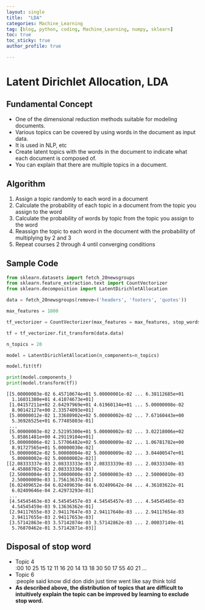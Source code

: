 ```yaml
---
layout: single
title:  "LDA"
categories: Machine_Learning
tag: [blog, python, coding, Machine_Learning, numpy, sklearn]
toc: true
toc_sticky: true
author_profile: true

---
```


# Latent Dirichlet Allocation, LDA

## Fundamental Concept

- One of the dimensional reduction methods suitable for modeling documents.
- Various topics can be covered by using words in the document as input data.
- It is used in NLP, etc
- Create latent topics with the words in the document to indicate what each document is composed of.
- You can explain that there are multiple topics in a document.

## Algorithm
1. Assign a topic randomly to each word in a document
2. Calculate the probability of each topic in a document from the topic you assign to the word
3. Calculate the probability of words by topic from the topic you assign to the word
4. Reassign the topic to each word in the document with the probability of multiplying by 2 and 3
5. Repeat courses 2 through 4 until converging conditions

## Sample Code


```python
from sklearn.datasets import fetch_20newsgroups
from sklearn.feature_extraction.text import CountVectorizer
from sklearn.decomposition import LatentDirichletAllocation

data = fetch_20newsgroups(remove=('headers', 'footers', 'quotes'))

max_features = 1000

tf_vectorizer = CountVectorizer(max_features = max_features, stop_words = 'english')

tf = tf_vectorizer.fit_transform(data.data)

n_topics = 20

model = LatentDirichletAllocation(n_components=n_topics)

model.fit(tf)

print(model.components_)
print(model.transform(tf))
```

    [[5.00000003e-02 6.45710674e+01 5.00000001e-02 ... 6.38112685e+01
      1.16031380e+01 4.41074673e+01]
     [1.04157211e+02 2.64297969e+01 4.61960134e+01 ... 5.00000008e-02
      8.90142127e+00 2.33574093e+01]
     [5.00000012e-02 1.33680902e+02 5.00000002e-02 ... 7.67160443e+00
      5.36926525e+01 6.77485803e-01]
     ...
     [5.00000003e-02 2.52195300e+01 5.00000002e-02 ... 3.02218006e+02
      5.85861481e+00 4.29119104e+01]
     [5.00000006e-02 1.57706482e+02 5.00000009e-02 ... 1.06781782e+00
      8.91727565e+01 5.00000030e-02]
     [5.00000002e-02 5.00000004e-02 5.00000009e-02 ... 3.04400547e+01
      5.00000002e-02 5.00000002e-02]]
    [[2.08333337e-03 2.08333333e-03 2.08333339e-03 ... 2.08333340e-03
      4.45888702e-01 2.08333336e-03]
     [2.50000004e-03 2.50000000e-03 2.50000003e-03 ... 2.50000010e-03
      2.50000009e-03 1.75613637e-01]
     [6.02409652e-04 6.02409639e-04 6.02409642e-04 ... 4.36103622e-01
      6.02409646e-04 2.42973293e-01]
     ...
     [4.54545463e-03 4.54545457e-03 4.54545457e-03 ... 4.54545465e-03
      4.54545459e-03 9.13636362e-01]
     [2.94117655e-03 2.94117647e-03 2.94117648e-03 ... 2.94117654e-03
      2.94117655e-03 2.94117653e-03]
     [3.57142863e-03 3.57142874e-03 3.57142862e-03 ... 2.00037149e-01
      5.76870462e-01 3.57142871e-03]]
    

## Disposal of stop word

- Topic 4<br>
    :00 10 25 15 12 11 16 20 14 13 18 30 50 17 55 40 21 ...
- Topic 6<br>
    :people said know did don didn just time went like say think told
- **As described above, the distribution of topics that are difficult to intuitively explain the topic can be improved by learning to exclude stop word.**


```python

```
